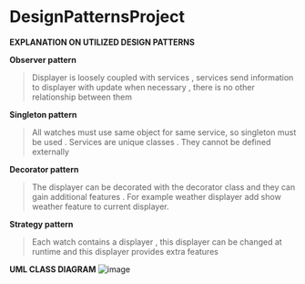 # DesignPatternsProject
 
**EXPLANATION ON UTILIZED DESIGN PATTERNS**<br />

**Observer pattern**<br />
> Displayer is loosely coupled with services , services send information to displayer with update when necessary , there is no other relationship between them<br />

**Singleton pattern**<br />

>All watches must use same object for same service, so singleton must be used . Services are unique classes . They cannot be defined externally<br />

**Decorator pattern**<br />

>The displayer can be decorated with the decorator class and they can gain additional features . For example weather displayer add show weather feature to current displayer.<br />
	
**Strategy pattern**<br />

>Each watch contains a displayer , this displayer can be changed at runtime and this displayer provides extra features<br />
 
 **UML CLASS DIAGRAM**
 ![image](https://user-images.githubusercontent.com/32203867/175835787-93cc143f-82c3-4e67-a1e5-c0503d564c6f.png)
